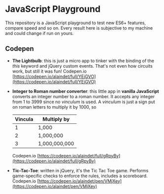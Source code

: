 # JavaScript Playground

This repository is a JavaScript playground to test new ES6+ features, compare speed and so on. Every result here is subjective to my machine and could change if run on yours.

## Codepen

- **The Lightbulb**: this is just a micro app to tinker with the binding of the *this* keyword and jQuery custom events. That's not even how circuits work, but still it was fun! Codepen.io [https://codepen.io/alaindet/full/YEjGVO](https://codepen.io/alaindet/full/YEjGVO)

- **Integer to Roman number converter**: this little app in **vanilla JavaScript** converts an integer number to a roman number. It accepts any integer from 1 to 3999 since no _vinculum_ is used. A _vinculum_ is just a sign put on roman letters to multiply it by 1000, so

  | Vincula | Multiply by   |
  | ------- | ------------- |
  | 1       | 1,000         |
  | 2       | 1,000,000     |
  | 3       | 1,000,000,000 |

  Codepen.io [https://codepen.io/alaindet/full/gRpyBy](https://codepen.io/alaindet/full/gRpyBy)

- **Tic-Tac-Toe**: written in jQuery, it's the Tic Tac Toe game. Performs game-specific checks to enforce the rules, includes a scoreboard. Codepen.io [https://codepen.io/alaindet/pen/VMjXey](https://codepen.io/alaindet/pen/VMjXey)
